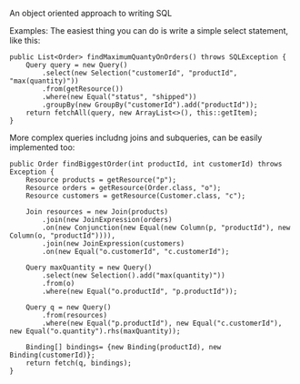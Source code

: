 An object oriented approach to writing SQL

Examples:
The easiest thing you can do is write a simple select statement, like this:
	
	public List<Order> findMaximumQuantyOnOrders() throws SQLException {
		Query query = new Query()
			.select(new Selection("customerId", "productId", "max(quantity)"))
			.from(getResource())
			.where(new Equal("status", "shipped"))
			.groupBy(new GroupBy("customerId").add("productId"));
		return fetchAll(query, new ArrayList<>(), this::getItem);
	}

More complex queries includng joins and subqueries, can be easily implemented too:

	public Order findBiggestOrder(int productId, int customerId) throws Exception {
		Resource products = getResource("p");
		Resource orders = getResource(Order.class, "o");
		Resource customers = getResource(Customer.class, "c");

		Join resources = new Join(products)
			.join(new JoinExpression(orders)
			.on(new Conjunction(new Equal(new Column(p, "productId"), new Column(o, "productId")))),
			.join(new JoinExpression(customers)
			.on(new Equal("o.customerId", "c.customerId");

		Query maxQuantity = new Query()
			.select(new Selection().add("max(quantity)"))
			.from(o)
			.where(new Equal("o.productId", "p.productId"));

		Query q = new Query()
			.from(resources)
			.where(new Equal("p.productId"), new Equal("c.customerId"), new Equal("o.quantity").rhs(maxQuantity));

		Binding[] bindings= {new Binding(productId), new Binding(customerId)};
		return fetch(q, bindings);
	}
